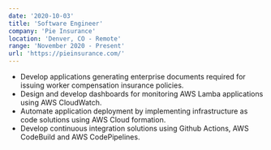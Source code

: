 ```yaml
---
date: '2020-10-03'
title: 'Software Engineer'
company: 'Pie Insurance'
location: 'Denver, CO - Remote'
range: 'November 2020 - Present'
url: 'https://pieinsurance.com/'
---
```


- Develop applications generating enterprise documents required for issuing worker compensation insurance policies.
- Design and develop dashboards for monitoring AWS Lamba applications using AWS CloudWatch.
- Automate application deployment by implementing infrastructure as code solutions using AWS Cloud formation.
- Develop continuous integration solutions using Github Actions, AWS CodeBuild and AWS CodePipelines.
